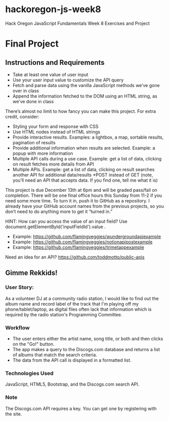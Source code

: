 # hackoregon-js-week8
Hack Oregon JavaScript Fundamentals Week 8 Exercises and Project

# Final Project

## Instructions and Requirements
* Take at least one value of user input
* Use your user input value to customize the API query
* Fetch and parse data using the vanilla JavaScript methods we’ve gone over in class
* Append the information fetched to the DOM using an HTML string, as we’ve done in class

There’s almost no limit to how fancy you can make this project. For extra credit, consider:

* Styling your form and response with CSS
* Use HTML nodes instead of HTML strings
* Provide interactive results. Examples: a lightbox, a map, sortable results, pagination of results
* Provide additional information when results are selected. Example: a popup with more information
* Multiple API calls during a use case. Example: get a list of data, clicking on result fetches more details from API
* Multiple APIs. Example: get a list of data, clicking on result searches another API for additional data/results
*POST instead of GET (note, you’ll need an API that accepts data. If you find one, tell me what it is)

This project is due December 13th at 6pm and will be graded pass/fail on completion. There will be one final office hours this Sunday from 11-2 if you need some more time. To turn it in, push it to GitHub as a repository. I already have your GitHub account names from the previous projects, so you don’t need to do anything more to get it “turned in.”

HINT: How can you access the value of an input field? Use document.getElementById('inputFieldId').value .

* Example: https://github.com/flamingveggies/wundergroundapiexample
* Example: https://github.com/flamingveggies/notionapipostexample
* Example: https://github.com/flamingveggies/trimetappexample

Need an idea for an API? https://github.com/toddmotto/public-apis

## Gimme Rekkids!

### User Story:
As a volunteer DJ at a community radio station, I would like to find out the album name and record label of the track that I'm playing off my phone/tablet/laptop, as digital files often lack that information which is required by the radio station's Programming Committee.

### Workflow
* The user enters either the artist name, song title, or both and then clicks on the "Go!" button.
* The app makes a query to the Discogs.com database and returns a list of albums that match the search criteria.
* The data from the API call is displayed in a formatted list.

### Technologies Used
JavaScript, HTML5, Bootstrap, and the Discogs.com search API.

### Note
The Discogs.com API requires a key. You can get one by registering with the site.
